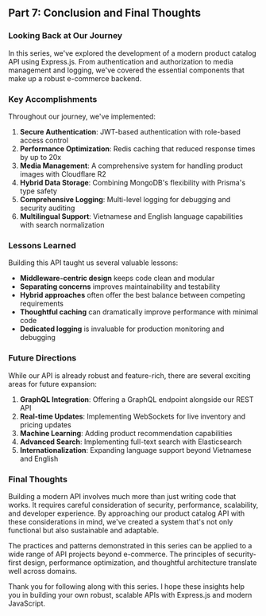 ## Part 7: Conclusion and Final Thoughts

### Looking Back at Our Journey

In this series, we've explored the development of a modern product catalog API using Express.js. From authentication and authorization to media management and logging, we've covered the essential components that make up a robust e-commerce backend.

### Key Accomplishments

Throughout our journey, we've implemented:

1. **Secure Authentication**: JWT-based authentication with role-based access control
2. **Performance Optimization**: Redis caching that reduced response times by up to 20x
3. **Media Management**: A comprehensive system for handling product images with Cloudflare R2
4. **Hybrid Data Storage**: Combining MongoDB's flexibility with Prisma's type safety
5. **Comprehensive Logging**: Multi-level logging for debugging and security auditing
6. **Multilingual Support**: Vietnamese and English language capabilities with search normalization

### Lessons Learned

Building this API taught us several valuable lessons:

- **Middleware-centric design** keeps code clean and modular
- **Separating concerns** improves maintainability and testability
- **Hybrid approaches** often offer the best balance between competing requirements
- **Thoughtful caching** can dramatically improve performance with minimal code
- **Dedicated logging** is invaluable for production monitoring and debugging

### Future Directions

While our API is already robust and feature-rich, there are several exciting areas for future expansion:

1. **GraphQL Integration**: Offering a GraphQL endpoint alongside our REST API
2. **Real-time Updates**: Implementing WebSockets for live inventory and pricing updates
3. **Machine Learning**: Adding product recommendation capabilities
4. **Advanced Search**: Implementing full-text search with Elasticsearch
5. **Internationalization**: Expanding language support beyond Vietnamese and English

### Final Thoughts

Building a modern API involves much more than just writing code that works. It requires careful consideration of security, performance, scalability, and developer experience. By approaching our product catalog API with these considerations in mind, we've created a system that's not only functional but also sustainable and adaptable.

The practices and patterns demonstrated in this series can be applied to a wide range of API projects beyond e-commerce. The principles of security-first design, performance optimization, and thoughtful architecture translate well across domains.

Thank you for following along with this series. I hope these insights help you in building your own robust, scalable APIs with Express.js and modern JavaScript.